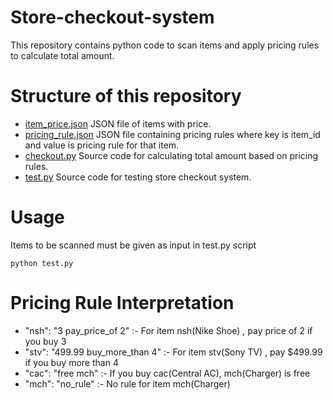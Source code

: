 # Store-checkout-system
This repository contains python code to  scan items and apply pricing rules to calculate total amount.

# Structure of this repository
* [item_price.json](/item_price.json/) JSON file of items with price.
* [pricing_rule.json](/test.py/) JSON file containing pricing rules where key is item_id and value is pricing rule for that item.
* [checkout.py](/checkout.py/) Source code for calculating total amount based on pricing rules. 
* [test.py](/test.py/) Source code for testing store checkout system.

# Usage
Items to be scanned must be given as input in test.py script
```
python test.py
``` 
# Pricing Rule Interpretation
* "nsh": "3 pay_price_of 2" :- For item nsh(Nike Shoe) , pay price of 2 if you buy 3
* "stv": "499.99 buy_more_than 4" :- For item stv(Sony TV) , pay $499.99 if you buy more than 4
* "cac": "free mch" :- If you buy cac(Central AC), mch(Charger) is free
* "mch": "no_rule" :- No rule for item mch(Charger)

